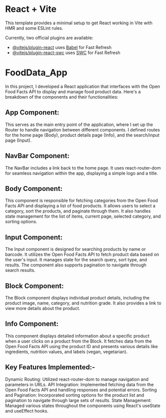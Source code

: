 # React + Vite

This template provides a minimal setup to get React working in Vite with HMR and some ESLint rules.

Currently, two official plugins are available:

- [@vitejs/plugin-react](https://github.com/vitejs/vite-plugin-react/blob/main/packages/plugin-react/README.md) uses [Babel](https://babeljs.io/) for Fast Refresh
- [@vitejs/plugin-react-swc](https://github.com/vitejs/vite-plugin-react-swc) uses [SWC](https://swc.rs/) for Fast Refresh
# FoodData_App
In this project, I developed a React application that interfaces with the Open Food Facts API to display and manage food product data. Here's a breakdown of the components and their functionalities:

## App Component:
This serves as the main entry point of the application, where I set up the Router to handle navigation between different components. I defined routes for the home page (Body), product details page (Info), and the search/input page (Input).

## NavBar Component:
The NavBar includes a link back to the home page. It uses react-router-dom for seamless navigation within the app, displaying a simple logo and a title.

## Body Component:
This component is responsible for fetching categories from the Open Food Facts API and displaying a list of food products. It allows users to select a category, sort the products, and paginate through them.
It also handles state management for the list of items, current page, selected category, and sorting options.

## Input Component:
The Input component is designed for searching products by name or barcode. It utilizes the Open Food Facts API to fetch product data based on the user's input.
It manages state for the search query, sort type, and results. The component also supports pagination to navigate through search results.

## Block Component:
The Block component displays individual product details, including the product image, name, category, and nutrition grade. It also provides a link to view more details about the product.

## Info Component:
This component displays detailed information about a specific product when a user clicks on a product from the Block. It fetches data from the Open Food Facts API using the product ID and presents various details like ingredients, nutrition values, and labels (vegan, vegetarian).

## Key Features Implemented:-
Dynamic Routing: Utilized react-router-dom to manage navigation and parameters in URLs.
API Integration: Implemented fetching data from the Open Food Facts API and handling responses and potential errors.
Sorting and Pagination: Incorporated sorting options for the product list and pagination to navigate through large sets of results.
State Management: Managed various states throughout the components using React's useState and useEffect hooks.
